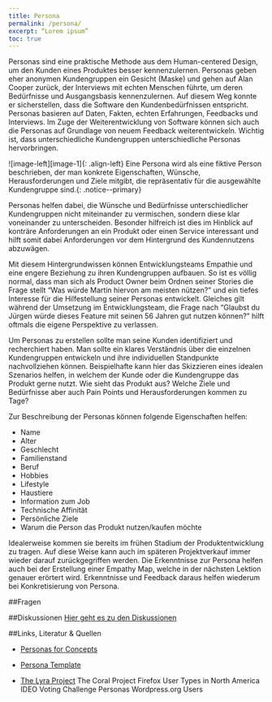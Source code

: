 ```yaml
---
title: Persona
permalink: /persona/
excerpt: “Lorem ipsum”
toc: true
---
```


Personas sind eine praktische Methode aus dem Human-centered Design, um den Kunden eines Produktes besser kennenzulernen. Personas geben eher anonymen Kundengruppen ein Gesicht (Maske) und gehen auf Alan Cooper zurück, der Interviews mit echten Menschen führte, um deren Bedürfnisse und Ausgangsbasis kennenzulernen. Auf diesem Weg konnte er sicherstellen, dass die Software den Kundenbedürfnissen entspricht. Personas basieren auf Daten, Fakten, echten Erfahrungen, Feedbacks und Interviews. Im Zuge der Weiterentwicklung von Software können sich auch die Personas auf Grundlage von neuem Feedback weiterentwickeln. Wichtig ist, dass unterschiedliche Kundengruppen unterschiedliche Personas hervorbringen. 

![image-left][image-1]{: .align-left}
Eine Persona wird als eine fiktive Person beschrieben, der man konkrete Eigenschaften, Wünsche, Herausforderungen und Ziele mitgibt, die repräsentativ für die ausgewählte Kundengruppe sind.{: .notice--primary}

Personas helfen dabei, die Wünsche und Bedürfnisse unterschiedlicher Kundengruppen nicht miteinander zu vermischen, sondern diese klar voneinander zu unterscheiden. Besonder hilfreich ist dies im Hinblick auf konträre Anforderungen an ein Produkt oder einen Service interessant und hilft somit dabei Anforderungen vor dem Hintergrund des Kundennutzens abzuwägen.

Mit diesem Hintergrundwissen können Entwicklungsteams Empathie und eine engere Beziehung zu ihren Kundengruppen aufbauen. 
So ist es völlig normal, dass man sich als Product Owner beim Ordnen seiner Stories die Frage stellt “Was würde Martin hiervon am meisten nützen?” und ein tiefes Interesse für die Hilfestellung seiner Personas entwickelt. Gleiches gilt während der Umsetzung im Entwicklungsteam, die Frage nach “Glaubst du Jürgen würde dieses Feature mit seinen 56 Jahren gut nutzen können?” hilft oftmals die eigene Perspektive zu verlassen.

Um Personas zu erstellen sollte man seine Kunden identifiziert und recherchiert haben. Man sollte ein klares Verständnis über die einzelnen Kundengruppen entwickeln und ihre individuellen Standpunkte nachvollziehen können. Beispielhafte kann hier das Skizzieren eines idealen Szenarios helfen, in welchem der Kunde oder die Kundengruppe das Produkt gerne nutzt. Wie sieht das Produkt aus? Welche Ziele und Bedürfnisse aber auch Pain Points und Herausforderungen kommen zu Tage?

Zur Beschreibung der Personas können folgende Eigenschaften helfen:

* Name
* Alter
* Geschlecht
* Familienstand
* Beruf
* Hobbies
* Lifestyle
* Haustiere
* Information zum Job
* Technische Affinität
* Persönliche Ziele
* Warum die Person das Produkt nutzen/kaufen möchte

Idealerweise kommen sie bereits im frühen Stadium der Produktentwicklung zu tragen. Auf diese Weise kann auch im späteren Projektverkauf immer wieder darauf zurückgegriffen werden. Die Erkenntnisse zur Persona helfen auch bei der Erstellung einer Empathy Map, welche in der nächsten Lektion genauer erörtert wird. Erkenntnisse und Feedback daraus helfen wiederum bei Konkretisierung von Persona.



##Fragen

##Diskussionen
[Hier geht es zu den Diskussionen]()

##Links, Literatur & Quellen
* [Personas for Concepts](https://challenges.openideo.com/blog/personas-for-concepts)
* [Persona Template](https://www.romanpichler.com/tools/the-persona-template)

 
* [The Lyra Project]()
The Coral Project
Firefox User Types in North America
IDEO Voting Challenge Personas
Wordpress.org Users


